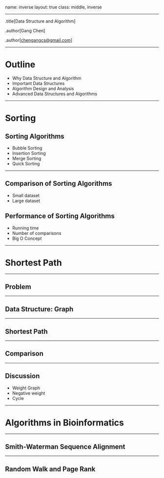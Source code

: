 name: inverse
layout: true
class: middle, inverse

---
.title[Data Structure and Algorithm]

.author[Gang Chen]

.author[chengangcs@gmail.com]

---
# Outline

* Why Data Structure and Algorithm
* Important Data Structures
* Algorithm Design and Analysis
* Advanced Data Structures and Algorithms
---

# Sorting

## Sorting Algorithms
* Bubble Sorting
* Insertion Sorting
* Merge Sorting
* Quick Sorting
---

## Comparison of Sorting Algorithms

* Small dataset
* Large dataset

## Performance of Sorting Algorithms

* Running time
* Number of comparisons
* Big O Concept

---
# Shortest Path
---
## Problem

---

## Data Structure: Graph

---

## Shortest Path

---
## Comparison

---
## Discussion
* Weight Graph
* Negative weight
* Cycle
---

# Algorithms in Bioinformatics
---
## Smith-Waterman Sequence Alignment
---
## Random Walk and Page Rank 
